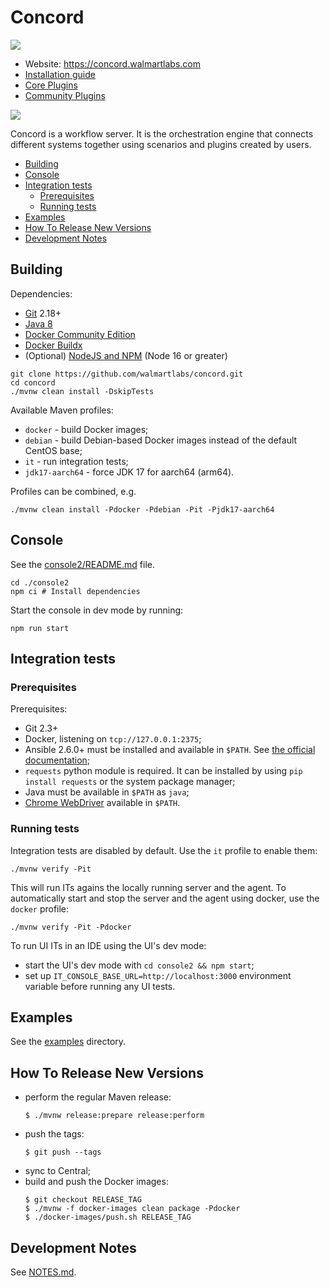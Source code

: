 # Concord

![](https://img.shields.io/maven-central/v/com.walmartlabs.concord/parent.svg)

- Website: https://concord.walmartlabs.com
- [Installation guide](https://concord.walmartlabs.com/docs/getting-started/installation.html)
- [Core Plugins](./plugins)
- [Community Plugins](https://github.com/walmartlabs/concord-plugins/)

![](console2/public/images/concord.svg)

Concord is a workflow server. It is the orchestration engine that connects
different systems together using scenarios and plugins created by users.

- [Building](#building)
- [Console](#console)
- [Integration tests](#integration-tests)
  * [Prerequisites](#prerequisites)
  * [Running tests](#running-tests)
- [Examples](#examples)
- [How To Release New Versions](#how-to-release-new-versions)
- [Development Notes](#development-notes)

## Building

Dependencies:
- [Git](https://git-scm.com/) 2.18+
- [Java 8](https://adoptium.net/)
- [Docker Community Edition](https://www.docker.com/community-edition)
- [Docker Buildx](https://docs.docker.com/build/buildx/install/)
- (Optional) [NodeJS and NPM](https://nodejs.org/en/download/) (Node 16 or greater)

```shell
git clone https://github.com/walmartlabs/concord.git
cd concord
./mvnw clean install -DskipTests
```

Available Maven profiles:

- `docker` - build Docker images;
- `debian` - build Debian-based Docker images instead of the default CentOS base;
- `it` - run integration tests;
- `jdk17-aarch64` - force JDK 17 for aarch64 (arm64).

Profiles can be combined, e.g.

```
./mvnw clean install -Pdocker -Pdebian -Pit -Pjdk17-aarch64
```

## Console

See the [console2/README.md](./console2/README.md) file.
```shell
cd ./console2
npm ci # Install dependencies
```

Start the console in dev mode by running:
```shell
npm run start
```

## Integration tests

### Prerequisites

Prerequisites:

- Git 2.3+
- Docker, listening on `tcp://127.0.0.1:2375`;
- Ansible 2.6.0+ must be installed and available in `$PATH`.
  See [the official documentation](http://docs.ansible.com/ansible/intro_installation.html);
- `requests` python module is required. It can be installed by using `pip install requests`
  or the system package manager;
- Java must be available in `$PATH` as `java`;
- [Chrome WebDriver](http://chromedriver.chromium.org/) available in `$PATH`.

### Running tests

Integration tests are disabled by default. Use the `it` profile to enable them:

```shell
./mvnw verify -Pit
```

This will run ITs agains the locally running server and the agent.
To automatically start and stop the server and the agent using docker, use the
`docker` profile:

```shell
./mvnw verify -Pit -Pdocker
```

To run UI ITs in an IDE using the UI's dev mode:
- start the UI's dev mode with `cd console2 && npm start`;
- set up `IT_CONSOLE_BASE_URL=http://localhost:3000` environment variable before running
any UI tests.

## Examples

See the [examples](examples) directory.

## How To Release New Versions

- perform the regular Maven release:
  ```
  $ ./mvnw release:prepare release:perform
  ```
- push the tags:
  ```
  $ git push --tags
  ```
- sync to Central;
- build and push the Docker images:
  ```
  $ git checkout RELEASE_TAG
  $ ./mvnw -f docker-images clean package -Pdocker
  $ ./docker-images/push.sh RELEASE_TAG
  ```

## Development Notes

See [NOTES.md](NOTES.md).